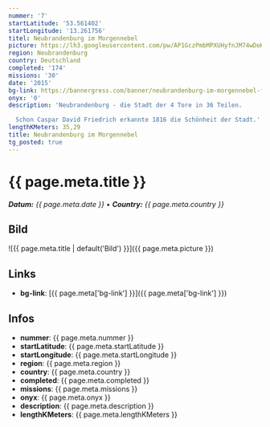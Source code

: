 ```yaml
---
nummer: '7'
startLatitude: '53.561402'
startLongitude: '13.261756'
titel: Neubrandenburg im Morgennebel
picture: https://lh3.googleusercontent.com/pw/AP1GczPmbMPXUHyfnJM74wDoKNARFhcH8rcOCVLiwk10EYMnl6itxdJA1oIBNnGonL4H371Z-rKih91YQRpWP5wPazUuMhtvMwGHfezZNga2B-I9z_ss4vE3fS7RmUm73URrNaVfKuWtpL61vPrOwNRbdZQBbw
region: Neubrandenburg
country: Deutschland
completed: '174'
missions: '30'
date: '2015'
bg-link: https://bannergress.com/banner/neubrandenburg-im-morgennebel-f2f5
onyx: '0'
description: 'Neubrandenburg - die Stadt der 4 Tore in 36 Teilen.

  Schon Caspar David Friedrich erkannte 1816 die Schönheit der Stadt.'
lengthKMeters: 35,29
title: Neubrandenburg im Morgennebel
tg_posted: true
---
```

# {{ page.meta.title }}
_**Datum:** {{ page.meta.date }} • **Country:** {{ page.meta.country }}_

## Bild
![{{ page.meta.title | default('Bild') }}]({{ page.meta.picture }})

## Links
- **bg-link**: [{{ page.meta['bg-link'] }}]({{ page.meta['bg-link'] }})

## Infos
- **nummer**: {{ page.meta.nummer }}
- **startLatitude**: {{ page.meta.startLatitude }}
- **startLongitude**: {{ page.meta.startLongitude }}
- **region**: {{ page.meta.region }}
- **country**: {{ page.meta.country }}
- **completed**: {{ page.meta.completed }}
- **missions**: {{ page.meta.missions }}
- **onyx**: {{ page.meta.onyx }}
- **description**: {{ page.meta.description }}
- **lengthKMeters**: {{ page.meta.lengthKMeters }}

